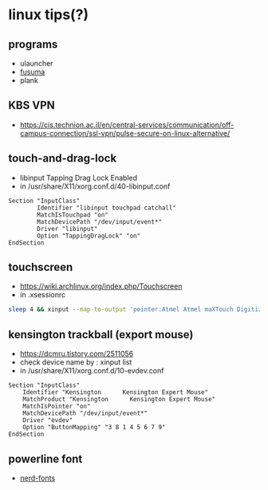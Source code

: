 # linux tips(?)

## programs

- ulauncher
- [fusuma](https://github.com/iberianpig/fusuma)
- plank

## KBS VPN

- <https://cis.technion.ac.il/en/central-services/communication/off-campus-connection/ssl-vpn/pulse-secure-on-linux-alternative/>

## touch-and-drag-lock

- libinput Tapping Drag Lock Enabled
- in /usr/share/X11/xorg.conf.d/40-libinput.conf

```
Section "InputClass"
        Identifier "libinput touchpad catchall"
        MatchIsTouchpad "on"
        MatchDevicePath "/dev/input/event*"
        Driver "libinput"
        Option "TappingDragLock" "on"
EndSection
```

## touchscreen

- <https://wiki.archlinux.org/index.php/Touchscreen>
- in .xsessionrc

```bash
sleep 4 && xinput --map-to-output 'pointer:Atmel Atmel maXTouch Digitizer' "eDP-1" &
```

## kensington trackball (export mouse)

- <https://dcmru.tistory.com/2511056>
- check device name by : xinput list
- in /usr/share/X11/xorg.conf.d/10-evdev.conf

```
Section "InputClass"
	Identifier "Kensington      Kensington Expert Mouse"
	MatchProduct "Kensington      Kensington Expert Mouse"
	MatchIsPointer "on"
	MatchDevicePath "/dev/input/event*"
	Driver "evdev"
	Option "ButtonMapping" "3 8 1 4 5 6 7 9"
EndSection
```

## powerline font

- [nerd-fonts](https://github.com/ryanoasis/nerd-fonts)
